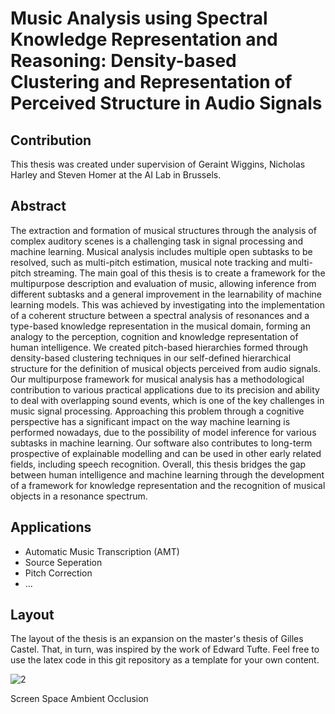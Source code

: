 
# Music Analysis using Spectral Knowledge Representation and Reasoning: Density-based Clustering and Representation of Perceived Structure in Audio Signals

## Contribution
This thesis was created under supervision of Geraint Wiggins, Nicholas Harley and Steven Homer at the AI Lab in Brussels.

## Abstract
The extraction and formation of musical structures through the analysis of complex auditory scenes is a challenging task in signal processing and machine learning. Musical analysis includes multiple open subtasks to be resolved, such as multi-pitch estimation, musical note tracking and multi-pitch streaming.
The main goal of this thesis is to create a framework for the multipurpose description and evaluation of music, allowing inference from different subtasks and a general improvement in the learnability of machine learning models.
This was achieved by investigating into the implementation of a coherent structure between a spectral analysis of resonances and a type-based knowledge representation in the musical domain, forming an analogy to the perception, cognition and knowledge representation of human intelligence.
We created pitch-based hierarchies formed through density-based clustering techniques in our self-defined hierarchical structure for the definition of musical objects perceived from audio signals.
Our multipurpose framework for musical analysis has a methodological contribution to various practical applications due to its precision and ability to deal with overlapping sound events, which is one of the key challenges in music signal processing.
Approaching this problem through a cognitive perspective has a significant impact on the way machine learning is performed nowadays, due to the possibility of model inference for various subtasks in machine learning. 
Our software also contributes to long-term prospective of explainable modelling and can be used in other early related fields, including speech recognition.
Overall, this thesis bridges the gap between human intelligence and machine learning through the development of a framework for knowledge representation and the recognition of musical objects in a resonance spectrum.


## Applications
- Automatic Music Transcription (AMT)
- Source Seperation
- Pitch Correction
- ...


## Layout
The layout of the thesis is an expansion on the master's thesis of Gilles Castel. That, in turn, was inspired by the work of Edward Tufte. Feel free to use the latex code in this git repository as a template for your own content.

![2](https://github.com/anastasiakrouglova/Master-Thesis-Anastasia-Krouglova/assets/41705732/4c23d103-6f3c-4ff9-926d-4c83064fdf59)



Screen Space Ambient Occlusion

